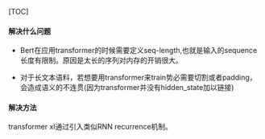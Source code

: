 

[TOC]



#### 解决什么问题

* Bert在应用transformer的时候需要定义seq-length,也就是输入的sequence长度有限制。原因是太长的序列对内存的开销很大。

* 对于长文本语料，若想要用transformer来train势必需要切割或者padding，会造成语义的不连贯(因为transformer并没有hidden_state加以链接)



#### 解决方法

transformer xl通过引入类似RNN recurrence机制。